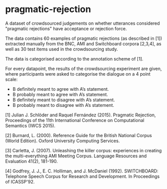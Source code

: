 # pragmatic-rejection
A dataset of crowdsourced judgements on whether utterances considered "pragmatic rejections" have acceptance or rejection force.

The data contains 60 examples of pragmatic rejections (as described in [1]) extracted manually from the BNC, AMI and Switchboard corpora [2,3,4], as well as 30 test items used in the crowdsourcing study.

The data is categorised according to the annotation scheme of [1].

For every datapoint, the results of the crowdsourcing experiment are given, where participants were asked to categorise the dialogue on a 4 point scale:

- B definitely meant to agree with A’s statement.
- B probably meant to agree with A’s statement.
- B definitely meant to disagree with A’s statement.
- B probably meant to disagree with A’s statement.

[1] Julian J. Schlöder and Raquel Fernández (2015). Pragmatic Rejection, Proceedings of the 11th International Conference on Computational Semantics (IWCS 2015).

[2] Burnard, L. (2000). Reference Guide for the British National Corpus (World Edition). Oxford University Computing Services.

[3] Carletta, J. (2007). Unleashing the killer corpus: experiences in creating the multi-everything AMI Meeting Corpus. Language Resources and Evaluation 41(2), 181-190.

[4] Godfrey, J. J., E. C. Holliman, and J. McDaniel (1992). SWITCHBOARD: Telephone Speech Corpus for Research and Development. In Proceedings of ICASSP'92.
